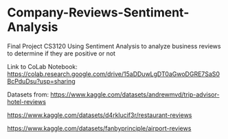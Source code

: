 # Company-Reviews-Sentiment-Analysis
Final Project CS3120 
Using Sentiment Analysis to analyze business reviews to determine if they are positive or not

Link to CoLab Notebook: https://colab.research.google.com/drive/15aDDuwLgDT0aGwoDGRE7SaS0BcPduDsu?usp=sharing

Datasets from:
https://www.kaggle.com/datasets/andrewmvd/trip-advisor-hotel-reviews

https://www.kaggle.com/datasets/d4rklucif3r/restaurant-reviews

https://www.kaggle.com/datasets/fanbyprinciple/airport-reviews
